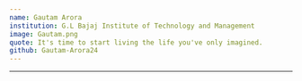 ```yaml
---
name: Gautam Arora
institution: G.L Bajaj Institute of Technology and Management
image: Gautam.png
quote: It's time to start living the life you've only imagined.
github: Gautam-Arora24
---
```

---
